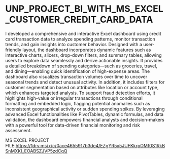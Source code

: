# UNP_PROJECT_BI_WITH_MS_EXCEL_CUSTOMER_CREDIT_CARD_DATA

I developed a comprehensive and interactive Excel dashboard using credit card transaction data to analyze spending patterns, monitor transaction trends, and gain insights into customer behavior. Designed with a user-friendly layout, the dashboard incorporates dynamic features such as interactive charts, slicers, drop-down filters, and summary tables, allowing users to explore data seamlessly and derive actionable insights. It provides a detailed breakdown of spending categories—such as groceries, travel, and dining—enabling quick identification of high-expense areas. The dashboard also visualizes transaction volumes over time to uncover seasonal trends and detect unusual activity. In addition, it includes filters for customer segmentation based on attributes like location or account type, which enhances targeted analysis. To support fraud detection efforts, it highlights high-value or irregular transactions through conditional formatting and embedded logic, flagging potential anomalies such as inconsistent geographical activity or sudden spending spikes. By leveraging advanced Excel functionalities like PivotTables, dynamic formulas, and data validation, the dashboard empowers financial analysts and decision-makers with a powerful tool for data-driven financial monitoring and risk assessment.

MS EXCEL PROJECT FILE:https://1drv.ms/x/c/0ace4655917b3de4/EZgYR5x5JUFKkrpOMf0S1RkBSnMXKI_EOABSZJVP5zdCqQ
